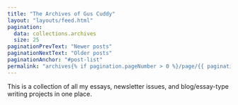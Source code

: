 ```yaml
---
title: "The Archives of Gus Cuddy"
layout: "layouts/feed.html"
pagination:
  data: collections.archives
  size: 25
paginationPrevText: "Newer posts"
paginationNextText: "Older posts"
paginationAnchor: "#post-list"
permalink: "archives{% if pagination.pageNumber > 0 %}/page/{{ pagination.pageNumber }}{% endif %}/index.html"
---
```


This is a collection of all my essays, newsletter issues, and blog/essay-type writing projects in one place. 
